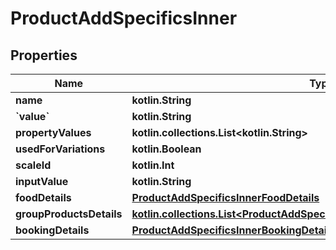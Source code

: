 
# ProductAddSpecificsInner

## Properties
| Name | Type | Description | Notes |
| ------------ | ------------- | ------------- | ------------- |
| **name** | **kotlin.String** |  |  [optional] |
| **&#x60;value&#x60;** | **kotlin.String** |  |  [optional] |
| **propertyValues** | **kotlin.collections.List&lt;kotlin.String&gt;** |  |  [optional] |
| **usedForVariations** | **kotlin.Boolean** |  |  [optional] |
| **scaleId** | **kotlin.Int** |  |  [optional] |
| **inputValue** | **kotlin.String** |  |  [optional] |
| **foodDetails** | [**ProductAddSpecificsInnerFoodDetails**](ProductAddSpecificsInnerFoodDetails.md) |  |  [optional] |
| **groupProductsDetails** | [**kotlin.collections.List&lt;ProductAddSpecificsInnerGroupProductsDetailsInner&gt;**](ProductAddSpecificsInnerGroupProductsDetailsInner.md) |  |  [optional] |
| **bookingDetails** | [**ProductAddSpecificsInnerBookingDetails**](ProductAddSpecificsInnerBookingDetails.md) |  |  [optional] |



